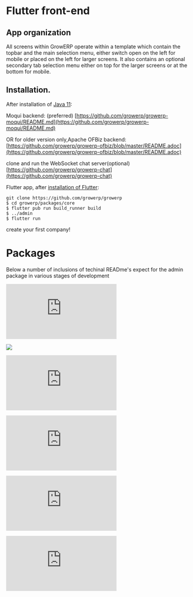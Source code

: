 # Flutter front-end

## App organization

All screens within GrowERP operate within a template which contain the topbar and the main selection menu, either switch open on the left for mobile or placed on the left for larger screens. It also contains an optional secondary tab selection menu either on top for the larger screens or at the bottom for mobile.


## Installation.

After installation of [Java 11](https://openjdk.java.net/install/):

Moqui backend: (preferred) [https://github.com/growerp/growerp-moqui/README.md](https://github.com/growerp/growerp-moqui/README.md)

OR for older version only,Apache OFBiz backend: [https://github.com/growerp/growerp-ofbiz/blob/master/README.adoc](https://github.com/growerp/growerp-ofbiz/blob/master/README.adoc)

clone and run the WebSocket chat server(optional) [https://github.com/growerp/growerp-chat](https://github.com/growerp/growerp-chat)

Flutter app, after [installation of Flutter](https://flutter.dev/docs/get-started/install):

```
git clone https://github.com/growerp/growerp
$ cd growerp/packages/core
$ flutter pub run build_runner build
$ ../admin
$ flutter run
```

create your first company!


# Packages
Below a number of inclusions of techinal READme's expect for the admin package in various stages of development

![](https://raw.githubusercontent.com/growerp/growerp/master/packages/admin/README.md) 

![](https://raw.githubusercontent.com/growerp/growerp/master/packages/hotel)

![](https://raw.githubusercontent.com/growerp/growerp/master/packages/freelance/README.md)

![](https://raw.githubusercontent.com/growerp/growerp/master/packages/ecommerce/README.md)

![](https://raw.githubusercontent.com/growerp/growerp/master/packages/core/README.md)

![](https://raw.githubusercontent.com/growerp/growerp/master/packages/utils/README.md)
